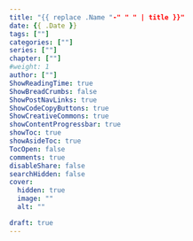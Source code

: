 ```yaml
---
title: "{{ replace .Name "-" " " | title }}"
date: {{ .Date }}
tags: [""]
categories: [""]
series: [""]
chapter: [""]
#weight: 1
author: [""]
ShowReadingTime: true
ShowBreadCrumbs: false
ShowPostNavLinks: true
ShowCodeCopyButtons: true
ShowCreativeCommons: true
showContentProgressbar: true
showToc: true
showAsideToc: true
TocOpen: false
comments: true
disableShare: false
searchHidden: false
cover:
  hidden: true
  image: ""
  alt: ""

draft: true
---
```


